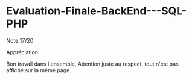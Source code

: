 # Evaluation-Finale-BackEnd---SQL-PHP

Note:17/20

Appréciation:

Bon travail dans l'ensemble, Attention juste au respect, tout n'est pas affiché sur la même page.
